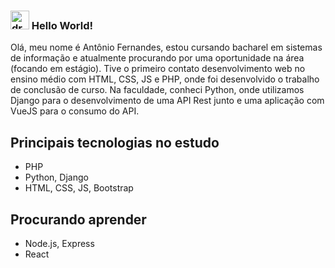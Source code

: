 ### <img src="https://media.giphy.com/media/hvRJCLFzcasrR4ia7z/giphy.gif" alt="drawing" width="30"/> Hello World! 

Olá, meu nome é Antônio Fernandes, estou cursando bacharel em sistemas de informação e atualmente procurando por uma oportunidade na área (focando em estágio). Tive o primeiro contato desenvolvimento web no ensino médio com HTML, CSS, JS e PHP, onde foi desenvolvido o trabalho de conclusão de curso. Na faculdade, conheci Python, onde utilizamos Django para o desenvolvimento de uma API Rest junto e uma aplicação com VueJS para o consumo do API.

## Principais tecnologias no estudo
* PHP
* Python, Django
* HTML, CSS, JS, Bootstrap

## Procurando aprender
* Node.js, Express
* React
